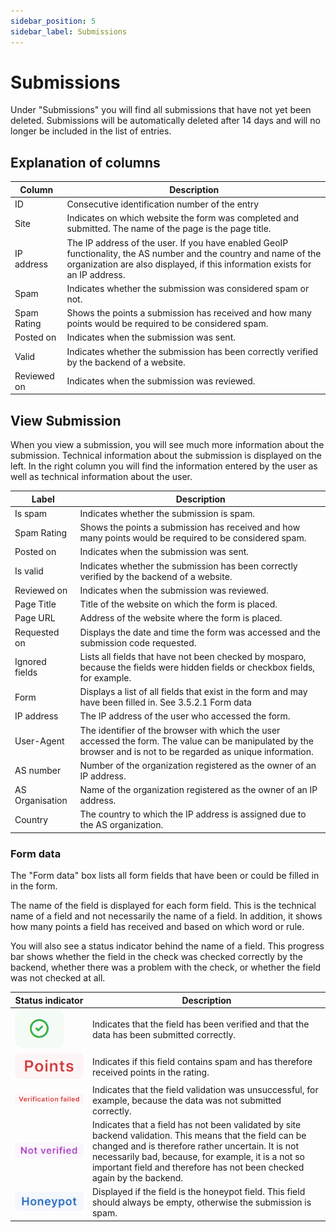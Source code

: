 ```yaml
---
sidebar_position: 5
sidebar_label: Submissions
---
```


# Submissions

Under "Submissions" you will find all submissions that have not yet been deleted. Submissions will be automatically deleted after 14 days and will no longer be included in the list of entries.

## Explanation of columns

| Column      | Description                                                                                                                                                                                       |
|-------------|---------------------------------------------------------------------------------------------------------------------------------------------------------------------------------------------------|
| ID          | Consecutive identification number of the entry                                                                                                                                                    |
| Site        | Indicates on which website the form was completed and submitted. The name of the page is the page title.                                                                                          |
| IP address  | The IP address of the user. If you have enabled GeoIP functionality, the AS number and the country and name of the organization are also displayed, if this information exists for an IP address. |
| Spam        | Indicates whether the submission was considered spam or not.                                                                                                                                      |
| Spam Rating | Shows the points a submission has received and how many points would be required to be considered spam.                                                                                           |
| Posted on   | Indicates when the submission was sent.                                                                                                                                                           |
| Valid       | Indicates whether the submission has been correctly verified by the backend of a website.                                                                                                         |
| Reviewed on | Indicates when the submission was reviewed.                                                                                                                                                       |

## View Submission

When you view a submission, you will see much more information about the submission.  Technical information about the submission is displayed on the left. In the right column you will find the information entered by the user as well as technical information about the user.

| Label           | Description                                                                                                                                                       |
|-----------------|-------------------------------------------------------------------------------------------------------------------------------------------------------------------|
| Is spam         | Indicates whether the submission is spam.                                                                                                                         |
| Spam Rating     | Shows the points a submission has received and how many points would be required to be considered spam.                                                           |
| Posted on       | Indicates when the submission was sent.                                                                                                                           |
| Is valid        | Indicates whether the submission has been correctly verified by the backend of a website.                                                                         |
| Reviewed on     | Indicates when the submission was reviewed.                                                                                                                       |
| Page Title      | Title of the website on which the form is placed.                                                                                                                 |
| Page URL        | Address of the website where the form is placed.                                                                                                                  |
| Requested on    | Displays the date and time the form was accessed and the submission code requested.                                                                               |
| Ignored fields  | Lists all fields that have not been checked by mosparo, because the fields were hidden fields or checkbox fields, for example.                                    |
| Form            | Displays a list of all fields that exist in the form and may have been filled in. See 3.5.2.1 Form data                                                           |
| IP address      | The IP address of the user who accessed the form.                                                                                                                 |
| User-Agent      | The identifier of the browser with which the user accessed the form. The value can be manipulated by the browser and is not to be regarded as unique information. |
| AS number       | Number of the organization registered as the owner of an IP address.                                                                                              |
| AS Organisation | Name of the organization registered as the owner of an IP address.                                                                                                |
| Country         | The country to which the IP address  is assigned due to the AS organization.                                                                                      |

### Form data
The "Form data" box lists all form fields that have been or could be filled in in the form.

The name of the field is displayed for each form field. This is the technical name of a field and not necessarily the name of a field. In addition, it shows how many points a field has received and based on which word or rule.

You will also see a status indicator behind the name of a field. This progress bar shows whether the field in the check was checked correctly by the backend, whether there was a problem with the check, or whether the field was not checked  at all.

| Status indicator                                                         | Description                                                                                                                                                                                                                                                                                     |
|--------------------------------------------------------------------------|-------------------------------------------------------------------------------------------------------------------------------------------------------------------------------------------------------------------------------------------------------------------------------------------------|
| ![Field is valid](./assets/status_valid.jpg)                             | Indicates that the field has been verified and that the data has been submitted correctly.                                                                                                                                                                                                      |
| ![Field has points](./assets/status_points_en.jpg)                       | Indicates if this field contains spam and has therefore received points in the rating.                                                                                                                                                                                                          |
| ![Field verification failed](./assets/status_verification_failed_en.jpg) | Indicates that the field validation was unsuccessful, for example, because the data was not submitted correctly.                                                                                                                                                                                |
| ![Field not verified](./assets/status_not_verified_en.jpg)               | Indicates that a field has not been validated by site backend validation. This means that the field can be changed and is therefore rather uncertain. It is not necessarily bad, because, for example, it is a not so important field and therefore has not been checked again by the backend.  |
| ![Honeypot field](./assets/status_honeypot.jpg)                          | Displayed if the field is the honeypot field. This field should always be empty, otherwise the submission is spam.                                                                                                                                                                              |

